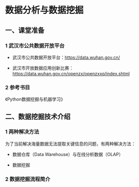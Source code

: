 # 数据分析与数据挖掘



## 一、课堂准备

### 1 武汉市公共数据开放平台

- 武汉市公共数据开放平台：https://data.wuhan.gov.cn/

- 武汉市开放数据应用创新比赛：https://data.wuhan.gov.cn/openzx/openzxxq/index.shtml

### 2 参考书目

《Python数据挖掘与机器学习》





## 二、数据挖掘技术介绍

### 1 两种解决方法

为了当前解决海量数据无法提取关键信息的问题，有两种解决方法：

- 数据仓库（Data Warehouse）与在线分析数据（OLAP）

- 数据挖掘

### 2 数据挖掘流程简介
